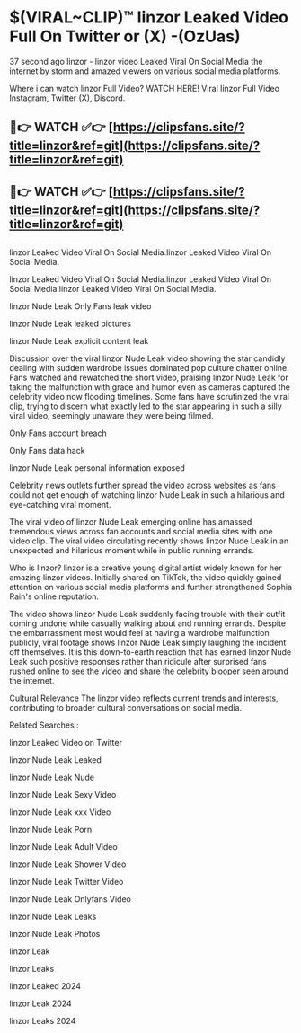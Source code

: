 # $(VIRAL~CLIP)™ linzor Leaked Video Full On Twitter or (X) -(OzUas)
37 second ago linzor - linzor video Leaked Viral On Social Media the internet by storm and amazed viewers on various social media platforms.

Where i can watch linzor Full Video? WATCH HERE! Viral linzor Full Video Instagram, Twitter (X), Discord.

## 🔴👉 WATCH ✅👉 [https://clipsfans.site/?title=linzor&ref=git](https://clipsfans.site/?title=linzor&ref=git)
## 🔴👉 WATCH ✅👉 [https://clipsfans.site/?title=linzor&ref=git](https://clipsfans.site/?title=linzor&ref=git)
##
linzor Leaked Video Viral On Social Media.linzor Leaked Video Viral On Social Media.

linzor Leaked Video Viral On Social Media.linzor Leaked Video Viral On Social Media.linzor Leaked Video Viral On Social Media.

linzor Nude Leak Only Fans leak video

linzor Nude Leak leaked pictures

linzor Nude Leak explicit content leak

Discussion over the viral linzor Nude Leak video showing the star candidly dealing with sudden wardrobe issues dominated pop culture chatter online. Fans watched and rewatched the short video, praising linzor Nude Leak for taking the malfunction with grace and humor even as cameras captured the celebrity video now flooding timelines. Some fans have scrutinized the viral clip, trying to discern what exactly led to the star appearing in such a silly viral video, seemingly unaware they were being filmed.


Only Fans account breach

Only Fans data hack

linzor Nude Leak personal information exposed

Celebrity news outlets further spread the video across websites as fans could not get enough of watching linzor Nude Leak in such a hilarious and eye-catching viral moment.


The viral video of linzor Nude Leak emerging online has amassed tremendous views across fan accounts and social media sites with one video clip. The viral video circulating recently shows linzor Nude Leak in an unexpected and hilarious moment while in public running errands.


Who is linzor? linzor is a creative young digital artist widely known for her amazing linzor videos. Initially shared on TikTok, the video quickly gained attention on various social media platforms and further strengthened Sophia Rain's online reputation.

The video shows linzor Nude Leak suddenly facing trouble with their outfit coming undone while casually walking about and running errands. Despite the embarrassment most would feel at having a wardrobe malfunction publicly, viral footage shows linzor Nude Leak simply laughing the incident off themselves. It is this down-to-earth reaction that has earned linzor Nude Leak such positive responses rather than ridicule after surprised fans rushed online to see the video and share the celebrity blooper seen around the internet.

Cultural Relevance The linzor video reflects current trends and interests, contributing to broader cultural conversations on social media.

Related Searches :

linzor Leaked Video on Twitter

linzor Nude Leak Leaked

linzor Nude Leak Nude

linzor Nude Leak Sexy Video

linzor Nude Leak xxx Video

linzor Nude Leak Porn

linzor Nude Leak Adult Video

linzor Nude Leak Shower Video

linzor Nude Leak Twitter Video

linzor Nude Leak Onlyfans Video

linzor Nude Leak Leaks

linzor Nude Leak Photos

linzor Leak

linzor Leaks

linzor Leaked 2024

linzor Leak 2024

linzor Leaks 2024
